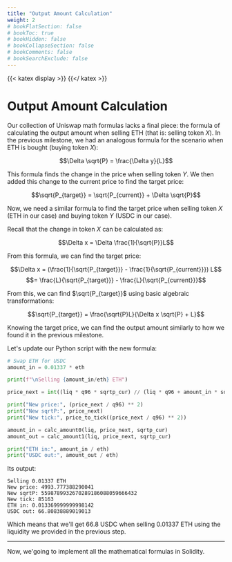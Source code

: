 ```yaml
---
title: "Output Amount Calculation"
weight: 2
# bookFlatSection: false
# bookToc: true
# bookHidden: false
# bookCollapseSection: false
# bookComments: false
# bookSearchExclude: false
---
```


{{< katex display >}} {{</ katex >}}

# Output Amount Calculation

Our collection of Uniswap math formulas lacks a final piece: the formula of calculating the output amount when selling
ETH (that is: selling token $X$). In the previous milestone, we had an analogous formula for the scenario when ETH is
bought (buying token $X$):

$$\Delta \sqrt{P} = \frac{\Delta y}{L}$$

This formula finds the change in the price when selling token $Y$. We then added this change to the current price to
find the target price:

$$\sqrt{P_{target}} = \sqrt{P_{current}} + \Delta \sqrt{P}$$

Now, we need a similar formula to find the target price when selling token $X$ (ETH in our case) and buying token $Y$
(USDC in our case).

Recall that the change in token $X$ can be calculated as:

$$\Delta x = \Delta \frac{1}{\sqrt{P}}L$$

From this formula, we can find the target price:

$$\Delta x = (\frac{1}{\sqrt{P_{target}}} - \frac{1}{\sqrt{P_{current}}}) L$$
$$= \frac{L}{\sqrt{P_{target}}} - \frac{L}{\sqrt{P_{current}}}$$

From this, we can find $\sqrt{P_{target}}$ using basic algebraic transformations:

$$\sqrt{P_{target}} = \frac{\sqrt{P}L}{\Delta x \sqrt{P} + L}$$

Knowing the target price, we can find the output amount similarly to how we found it in the previous milestone.

Let's update our Python script with the new formula:
```python
# Swap ETH for USDC
amount_in = 0.01337 * eth

print(f"\nSelling {amount_in/eth} ETH")

price_next = int((liq * q96 * sqrtp_cur) // (liq * q96 + amount_in * sqrtp_cur))

print("New price:", (price_next / q96) ** 2)
print("New sqrtP:", price_next)
print("New tick:", price_to_tick((price_next / q96) ** 2))

amount_in = calc_amount0(liq, price_next, sqrtp_cur)
amount_out = calc_amount1(liq, price_next, sqrtp_cur)

print("ETH in:", amount_in / eth)
print("USDC out:", amount_out / eth)
```

Its output:
```shell
Selling 0.01337 ETH
New price: 4993.777388290041
New sqrtP: 5598789932670289186088059666432
New tick: 85163
ETH in: 0.013369999999998142
USDC out: 66.80838889019013
```

Which means that we'll get 66.8 USDC when selling 0.01337 ETH using the liquidity we provided in the previous step.

---

Now, we'going to implement all the mathematical formulas in Solidity.